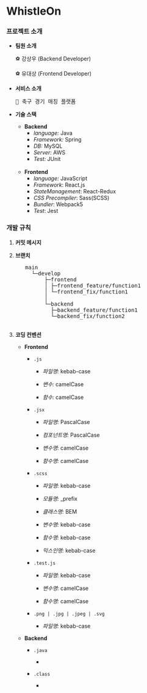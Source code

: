 # WhistleOn

### 프로젝트 소개

* **팀원 소개**
  
  ⚽️ 강상우 (Backend Developer)

  ⚽️ 유대상 (Frontend Developer)


* **서비스 소개**
  <pre>🎯 축구 경기 매칭 플랫폼</pre>


* **기술 스택**
  
  * **Backend**
    * *language:* Java
    * *Framework:* Spring
    * *DB:* MySQL
    * *Server:* AWS
    * *Test:* JUnit
  
  <br>

  * **Frontend**
    * *language:* JavaScript
    * *Framework*: React.js
    * *StateManagement*: React-Redux
    * *CSS Precompiler*: Sass(SCSS)
    * *Bundler*: Webpack5
    * *Test*: Jest
  

### 개발 규칙

1. **커밋 메시지**
  

2. **브랜치**

    <pre>
      main
        └─develop
            ├─frontend
            │ ├─frontend_feature/function1
            │ └─frontend_fix/function1
            │
            └─backend
              ├─backend_feature/function1
              └─backend_fix/function2
    </pre>

3. **코딩 컨벤션**

     * **Frontend**
  
       * `.js`

         * *파일명:* kebab-case

         * *변수:* camelCase

         * *함수:* camelCase

       * `.jsx`

         * *파일명:* PascalCase

         * *컴포넌트명:* PascalCase

         * *변수명:* camelCase

         * *함수명:* camelCase

       * `.scss`

         * *파일명:* kebab-case

         * *모듈명:* _prefix
         
         * *클래스명:* BEM

         * *변수명:* kebab-case

         * *함수명:* kebab-case

         * *믹스인명:* kebab-case

       * `.test.js`

         * *파일명:* kebab-case

         * *변수명:* camelCase

         * *함수명:* camelCase

       * `.png | .jpg | .jpeg | .svg`

          * *파일명:* kebab-case



     * **Backend**
     
       * `.java`

         * 


       * `.class`

         * 
   


